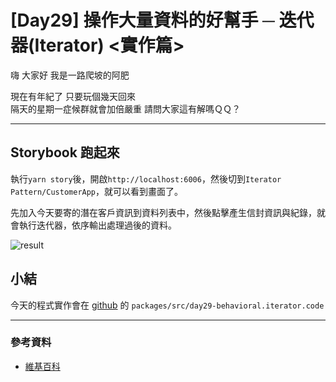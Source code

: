 # [Day29] 操作大量資料的好幫手 ─ 迭代器(Iterator) <實作篇>

嗨 大家好 我是一路爬坡的阿肥

現在有年紀了 只要玩個幾天回來  
隔天的星期一症候群就會加倍嚴重
請問大家這有解嗎ＱＱ？

---

##

##

##

## Storybook 跑起來

執行`yarn story`後，開啟`http://localhost:6006`，然後切到`Iterator Pattern/CustomerApp`，就可以看到畫面了。

先加入今天要寄的潛在客戶資訊到資料列表中，然後點擊產生信封資訊與紀錄，就會執行迭代器，依序輸出處理過後的資料。

![result](https://i.imgur.com/KMb8Kvr.gif)

## 小結

今天的程式實作會在 [github](https://github.com/showwell0120/Design-Pattern-Typescript-React) 的 `packages/src/day29-behavioral.iterator.code`

---

### 參考資料

-   [維基百科](<https://zh.wikipedia.org/wiki/%E8%AE%BE%E8%AE%A1%E6%A8%A1%E5%BC%8F_(%E8%AE%A1%E7%AE%97%E6%9C%BA)#%E5%88%86%E7%B1%BB>)
